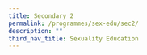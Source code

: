 ```yaml
---
title: Secondary 2
permalink: /programmes/sex-edu/sec2/
description: ""
third_nav_title: Sexuality Education
---
```

